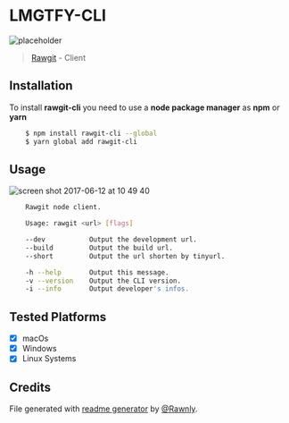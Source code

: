 # LMGTFY-CLI

![placeholder](https://user-images.githubusercontent.com/16429579/29720898-9559f4d4-89bb-11e7-964d-65c075bc5d69.png)
> [Rawgit][home] - Client


## Installation
To install **rawgit-cli** you need
to use a **node package manager** as **npm**
or **yarn**

```bash
    $ npm install rawgit-cli --global
    $ yarn global add rawgit-cli

```

## Usage
![screen shot 2017-06-12 at 10 49 40](https://user-images.githubusercontent.com/16429579/27026078-e07472da-4f5c-11e7-8b14-93f5cba188ea.png)
```bash
    Rawgit node client.

    Usage: rawgit <url> [flags]

    --dev           Output the development url.
    --build         Output the build url.
    --short         Output the url shorten by tinyurl.

    -h --help       Output this message.
    -v --version    Output the CLI version.
    -i --info       Output developer's infos.
```

## Tested Platforms
  - [x] macOs
  - [x] Windows
  - [x] Linux Systems

## Credits
File generated with [readme generator](https://rawnly.com/projects/rmd-gen/) by [@Rawnly](https://rawnly.com).

[img_url]: https://placehold.it/1920x1080?text=rawgit-cli+Screenshot
[home]: https://rawgit.com
